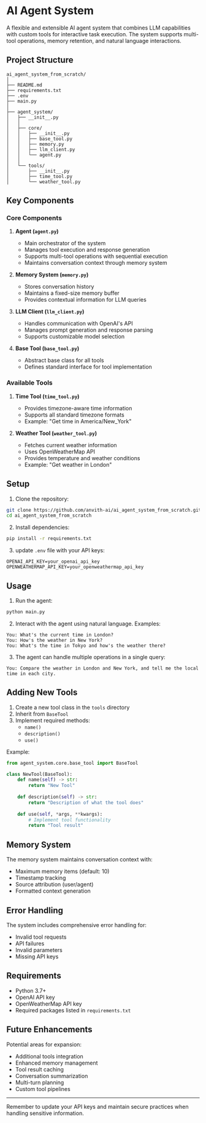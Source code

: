# AI Agent System

A flexible and extensible AI agent system that combines LLM capabilities with custom tools for interactive task execution. The system supports multi-tool operations, memory retention, and natural language interactions.

## Project Structure

```
ai_agent_system_from_scratch/
│
├── README.md
├── requirements.txt
├── .env
├── main.py
│
├── agent_system/
│   ├── __init__.py
│   │
│   ├── core/
│   │   ├── __init__.py
│   │   ├── base_tool.py
│   │   ├── memory.py
│   │   ├── llm_client.py
│   │   └── agent.py
│   │
│   └── tools/
│       ├── __init__.py
│       ├── time_tool.py
│       └── weather_tool.py
```

## Key Components

### Core Components

1. **Agent (`agent.py`)**
   - Main orchestrator of the system
   - Manages tool execution and response generation
   - Supports multi-tool operations with sequential execution
   - Maintains conversation context through memory system

2. **Memory System (`memory.py`)**
   - Stores conversation history
   - Maintains a fixed-size memory buffer
   - Provides contextual information for LLM queries

3. **LLM Client (`llm_client.py`)**
   - Handles communication with OpenAI's API
   - Manages prompt generation and response parsing
   - Supports customizable model selection

4. **Base Tool (`base_tool.py`)**
   - Abstract base class for all tools
   - Defines standard interface for tool implementation

### Available Tools

1. **Time Tool (`time_tool.py`)**
   - Provides timezone-aware time information
   - Supports all standard timezone formats
   - Example: "Get time in America/New_York"

2. **Weather Tool (`weather_tool.py`)**
   - Fetches current weather information
   - Uses OpenWeatherMap API
   - Provides temperature and weather conditions
   - Example: "Get weather in London"

## Setup

1. Clone the repository:
```bash
git clone https://github.com/anvith-ai/ai_agent_system_from_scratch.git
cd ai_agent_system_from_scratch
```

2. Install dependencies:
```bash
pip install -r requirements.txt
```

3. update `.env` file with your API keys:
```env
OPENAI_API_KEY=your_openai_api_key
OPENWEATHERMAP_API_KEY=your_openweathermap_api_key
```

## Usage

1. Run the agent:
```bash
python main.py
```

2. Interact with the agent using natural language. Examples:
```
You: What's the current time in London?
You: How's the weather in New York?
You: What's the time in Tokyo and how's the weather there?
```

3. The agent can handle multiple operations in a single query:
```
You: Compare the weather in London and New York, and tell me the local time in each city.
```

## Adding New Tools

1. Create a new tool class in the `tools` directory
2. Inherit from `BaseTool`
3. Implement required methods:
   - `name()`
   - `description()`
   - `use()`

Example:
```python
from agent_system.core.base_tool import BaseTool

class NewTool(BaseTool):
    def name(self) -> str:
        return "New Tool"
    
    def description(self) -> str:
        return "Description of what the tool does"
    
    def use(self, *args, **kwargs):
        # Implement tool functionality
        return "Tool result"
```

## Memory System

The memory system maintains conversation context with:
- Maximum memory items (default: 10)
- Timestamp tracking
- Source attribution (user/agent)
- Formatted context generation

## Error Handling

The system includes comprehensive error handling for:
- Invalid tool requests
- API failures
- Invalid parameters
- Missing API keys

## Requirements

- Python 3.7+
- OpenAI API key
- OpenWeatherMap API key
- Required packages listed in `requirements.txt`

## Future Enhancements

Potential areas for expansion:
- Additional tools integration
- Enhanced memory management
- Tool result caching
- Conversation summarization
- Multi-turn planning
- Custom tool pipelines

---
Remember to update your API keys and maintain secure practices when handling sensitive information.